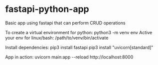 # fastapi-python-app
Basic app using fastapi that can perform CRUD operations

To create a virtual environment for python:
python3 -m venv env
Active your env for linux/bash:
/path/to/venv/bin/activate

Install dependencies:
pip3 install fastapi
pip3 install "uvicorn[standard]"

App in action:
uvicorn main:app --reload
http://localhost:8000
